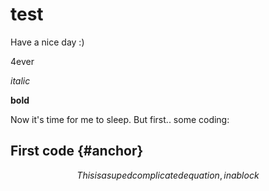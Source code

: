 # test

Have a nice day :)

4ever

 *italic*

 **bold**
 
 Now it's time for me to sleep. But first.. some coding:
 
## First code {#anchor}  

$$ This is a suped complicated equation, in a block $$  

